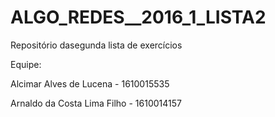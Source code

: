 # ALGO_REDES__2016_1_LISTA2
Repositório dasegunda lista de exercícios 

Equipe:

Alcimar Alves de Lucena - 1610015535

Arnaldo da Costa Lima Filho - 1610014157
